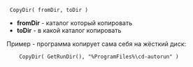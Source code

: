 
```
 CopyDir( fromDir, toDir ) 
```
  * **fromDir** - каталог который копировать
  * **toDir** - в какой каталог копировать

Пример - программа копирует сама себя на жёсткий диск:
```
    CopyDir( GetRunDir(), "%ProgramFiles%\cd-autorun" )
```